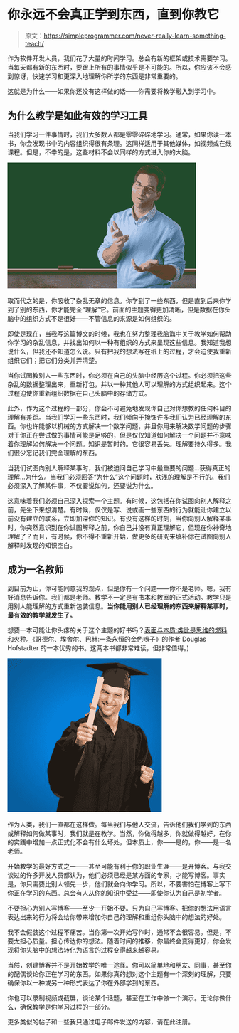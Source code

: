 # 你永远不会真正学到东西，直到你教它

> 原文：<https://simpleprogrammer.com/never-really-learn-something-teach/>

作为软件开发人员，我们花了大量的时间学习。总会有新的框架或技术需要学习。当每天都有新的东西时，要跟上所有的事情似乎是不可能的。所以，你应该不会感到惊讶，快速学习和更深入地理解你所学的东西是非常重要的。

这就是为什么——如果你还没有这样做的话——你需要将教学融入到学习中。

## 为什么教学是如此有效的学习工具

当我们学习一件事情时，我们大多数人都是零零碎碎地学习。通常，如果你读一本书，你会发现书中的内容组织得很有条理。这同样适用于其他媒体，如视频或在线课程。但是，不幸的是，这些材料不会以同样的方式进入你的大脑。



![teaching](img/ebd83d1ee7688a26391306108a45f14b.png)



取而代之的是，你吸收了杂乱无章的信息。你学到了一些东西，但是直到后来你学到了别的东西，你才能完全“理解”它。前面的主题变得更加清晰，但是数据在你头脑中的组织方式不是很好——不管信息的来源是如何组织的。

即使是现在，当我写这篇博文的时候，我也在努力整理我脑海中关于教学如何帮助你学习的杂乱信息，并找出如何以一种有组织的方式来呈现这些信息。我知道我想说什么，但我还不知道怎么说。只有把我的想法写在纸上的过程，才会迫使我重新组织它们；把它们分类并弄清楚。

当你试图教别人一些东西时，你必须在自己的头脑中经历这个过程。你必须把这些杂乱的数据整理出来，重新打包，并以一种其他人可以理解的方式组织起来。这个过程迫使你重新组织数据在自己头脑中的存储方式。

此外，作为这个过程的一部分，你会不可避免地发现你自己对你想教的任何科目的理解有差距。当我们学习一些东西时，我们倾向于掩饰许多我们认为已经理解的东西。你也许能够以机械的方式解决一个数学问题，并且你用来解决数学问题的步骤对于你正在尝试做的事情可能是足够的，但是仅仅知道如何解决一个问题并不意味着你理解如何解决一个问题。知识是暂时的。它很容易丢失。理解要持久得多。我们很少忘记我们完全理解的东西。

当我们试图向别人解释某事时，我们被迫问自己学习中最重要的问题…获得真正的理解…为什么。当我们必须回答“为什么”这个问题时，肤浅的理解是不行的。我们必须深入了解某件事，不仅要说如何，还要说为什么。

这意味着我们必须自己深入探索一个主题。有时候，这包括在你试图向别人解释之前，先坐下来想清楚。有时候，仅仅是写、说或画一些东西的行为就能让你建立以前没有建立的联系，立即加深你的知识。有没有这样的时刻，当你向别人解释某事时，你突然意识到在你试图解释之前，你自己并没有真正理解它，但现在你神奇地理解了？而且，有时候，你不得不重新开始，做更多的研究来填补你在试图向别人解释时发现的知识空白。

## **成为一名教师** 

到目前为止，你可能同意我的观点，但是你有一个问题——你不是老师。嗯，我有好消息告诉你。我们都是老师。教学不一定是有书本和教室的正式活动。教学只是用别人能理解的方式重新包装信息。**当你能用别人已经理解的东西来解释某事时，最有效的教学就发生了。**

想要一本可能让你头疼的关于这个主题的好书吗？[表面与本质:类比是思维的燃料和火种。](http://www.amazon.com/gp/product/B00BE65086/ref=as_li_tl?ie=UTF8&camp=1789&creative=390957&creativeASIN=B00BE65086&linkCode=as2&tag=makithecompsi-20&linkId=3GZJ7WGFOJL6RZHJ)《哥德尔、埃舍尔、巴赫:一条永恒的金色辫子》的作者 Douglas Hofstadter 的一本优秀的书。这两本书都非常难读，但非常值得。)



![Graduate Man Holding Degree](img/ccf7e2c4e5f5a400a58961fe55029095.png)



作为人类，我们一直都在这样做。每当我们与他人交流，告诉他们我们学到的东西或解释如何做某事时，我们就是在教学。当然，你做得越多，你就做得越好，在你的实践中增加一点正式化不会有什么坏处，但本质上，你——是的，你——是一名老师。

开始教学的最好方式之一——甚至可能有利于你的职业生涯——是开博客。与我交谈过的许多开发人员都认为，他们必须已经是某方面的专家，才能写博客。事实是，你只需要比别人领先一步，他们就会向你学习。所以，不要害怕在博客上写下你正在学习的东西。总会有人从你的知识中受益——即使你认为自己是初学者。

不要担心为别人写博客——至少一开始不要。只为自己写博客。把你的想法用语言表达出来的行为将会给你带来增加你自己的理解和重组你头脑中的想法的好处。

我不会假装这个过程不痛苦。当你第一次开始写作时，通常不会很容易。但是，不要太担心质量。担心传达你的想法。随着时间的推移，你最终会变得更好，你会发现将你头脑中的想法转化为语言的过程变得越来越容易。

当然，创建博客并不是开始教学的唯一途径。你可以简单地和朋友、同事，甚至你的配偶谈论你正在学习的东西。如果你真的想对这个主题有一个深刻的理解，只要确保你以一种或另一种形式表达了你在外部学到的东西。

你也可以录制视频或截屏，谈论某个话题，甚至在工作中做一个演示。无论你做什么，确保教学是你学习过程的一部分。

更多类似的帖子和一些我只通过电子邮件发送的内容，请在此注册。